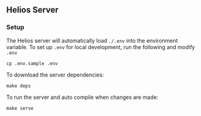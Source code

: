 ## Helios Server

### Setup

The Helios server will automatically load `./.env` into the environment variable.
To set up `.env` for local development, run the following and modify `.env`

`cp .env.sample .env`

To download the server dependencies:

`make deps`

To run the server and auto compile when changes are made:

`make serve`
